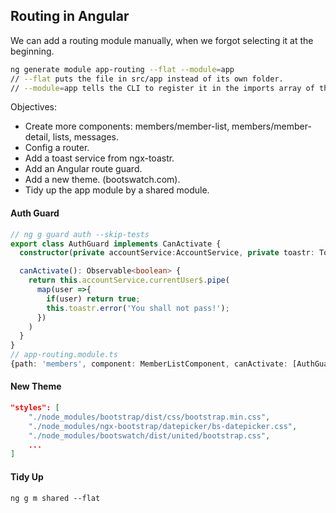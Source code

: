## Routing in Angular

We can add a routing module manually, when we forgot selecting it at the beginning.

```bash
ng generate module app-routing --flat --module=app
// --flat puts the file in src/app instead of its own folder.
// --module=app tells the CLI to register it in the imports array of the AppModule
```

Objectives:

- Create more components: members/member-list, members/member-detail, lists, messages.
- Config a router.
- Add a toast service from ngx-toastr.
- Add an Angular route guard.
- Add a new theme. (bootswatch.com).
- Tidy up the app module by a shared module.

#### Auth Guard

```typescript
// ng g guard auth --skip-tests
export class AuthGuard implements CanActivate {
  constructor(private accountService:AccountService, private toastr: ToastrService){}

  canActivate(): Observable<boolean> {
    return this.accountService.currentUser$.pipe(
      map(user =>{
        if(user) return true;
        this.toastr.error('You shall not pass!');
      })
    )
  }
}
// app-routing.module.ts
{path: 'members', component: MemberListComponent, canActivate: [AuthGuard]}
```

#### New Theme

```json
"styles": [
    "./node_modules/bootstrap/dist/css/bootstrap.min.css",
    "./node_modules/ngx-bootstrap/datepicker/bs-datepicker.css",
    "./node_modules/bootswatch/dist/united/bootstrap.css",
    ...
]
```

#### Tidy Up

```ng g m shared --flat```
